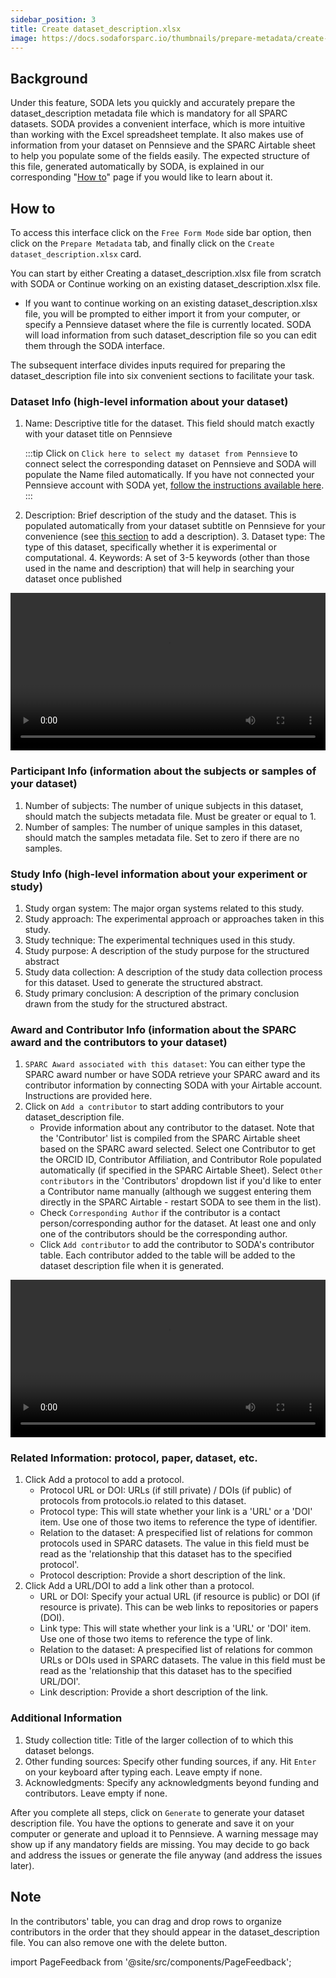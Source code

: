 ```yaml
---
sidebar_position: 3
title: Create dataset_description.xlsx
image: https://docs.sodaforsparc.io/thumbnails/prepare-metadata/create-dataset-description.png
---
```


## Background

Under this feature, SODA lets you quickly and accurately prepare the dataset_description metadata file which is mandatory for all SPARC datasets. SODA provides a convenient interface, which is more intuitive than working with the Excel spreadsheet template. It also makes use of information from your dataset on Pennsieve and the SPARC Airtable sheet to help you populate some of the fields easily. The expected structure of this file, generated automatically by SODA, is explained in our corresponding "[How to](../how-to/how-to-structure-the-dataset-description-metadata-file.md)" page if you would like to learn about it.

## How to

To access this interface click on the `Free Form Mode` side bar option, then click on the `Prepare Metadata` tab, and finally click on the `Create dataset_description.xlsx` card.

You can start by either Creating a dataset_description.xlsx file from scratch with SODA or Continue working on an existing dataset_description.xlsx file.

- If you want to continue working on an existing dataset_description.xlsx file, you will be prompted to either import it from your computer, or specify a Pennsieve dataset where the file is currently located. SODA will load information from such dataset_description file so you can edit them through the SODA interface.

The subsequent interface divides inputs required for preparing the dataset_description file into six convenient sections to facilitate your task.

### Dataset Info (high-level information about your dataset)

1. Name: Descriptive title for the dataset. This field should match exactly with your dataset title on Pennsieve

   :::tip
   Click on `Click here to select my dataset from Pennsieve` to connect select the corresponding dataset on Pennsieve and SODA will populate the Name filed automatically. If you have not connected your Pennsieve account with SODA yet, [follow the instructions available here](../manage-dataset/connect-your-pennsieve-account-with-soda).
   :::

2. Description: Brief description of the study and the dataset. This is populated automatically from your dataset subtitle on Pennsieve for your convenience (see [this section](../manage-dataset/add-edit-description) to add a description). 3. Dataset type: The type of this dataset, specifically whether it is experimental or computational. 4. Keywords: A set of 3-5 keywords (other than those used in the name and description) that will help in searching your dataset once published

<video
   controls
   width="100%"
   src="https://github.com/fairdataihub/SODA-for-SPARC/raw/main/docs/documentation/Videos/DD-datasetInfo.mp4"
/>

### Participant Info (information about the subjects or samples of your dataset)

1. Number of subjects: The number of unique subjects in this dataset, should match the subjects metadata file. Must be greater or equal to 1.
2. Number of samples: The number of unique samples in this dataset, should match the samples metadata file. Set to zero if there are no samples.

### Study Info (high-level information about your experiment or study)

1. Study organ system: The major organ systems related to this study.
2. Study approach: The experimental approach or approaches taken in this study.
3. Study technique: The experimental techniques used in this study.
4. Study purpose: A description of the study purpose for the structured abstract
5. Study data collection: A description of the study data collection process for this dataset. Used to generate the structured abstract.
6. Study primary conclusion: A description of the primary conclusion drawn from the study for the structured abstract.

### Award and Contributor Info (information about the SPARC award and the contributors to your dataset)

1. `SPARC Award associated with this dataset`: You can either type the SPARC award number or have SODA retrieve your SPARC award and its contributor information by connecting SODA with your Airtable account. Instructions are provided here.
2. Click on `Add a contributor` to start adding contributors to your dataset_description file.
   - Provide information about any contributor to the dataset. Note that the 'Contributor' list is compiled from the SPARC Airtable sheet based on the SPARC award selected. Select one Contributor to get the ORCID ID, Contributor Affiliation, and Contributor Role populated automatically (if specified in the SPARC Airtable Sheet). Select `Other contributors` in the 'Contributors' dropdown list if you'd like to enter a Contributor name manually (although we suggest entering them directly in the SPARC Airtable - restart SODA to see them in the list).
   - Check `Corresponding Author` if the contributor is a contact person/corresponding author for the dataset. At least one and only one of the contributors should be the corresponding author.
   - Click `Add contributor` to add the contributor to SODA's contributor table. Each contributor added to the table will be added to the dataset description file when it is generated.

<video
   controls
   width="100%"
   src="https://github.com/fairdataihub/SODA-for-SPARC/raw/main/docs/documentation/Videos/dd-awardInfo.mp4"
/>

### Related Information: protocol, paper, dataset, etc.

1. Click Add a protocol to add a protocol.
   - Protocol URL or DOI: URLs (if still private) / DOIs (if public) of protocols from protocols.io related to this dataset.
   - Protocol type: This will state whether your link is a 'URL' or a 'DOI' item. Use one of those two items to reference the type of identifier.
   - Relation to the dataset: A prespecified list of relations for common protocols used in SPARC datasets. The value in this field must be read as the 'relationship that this dataset has to the specified protocol'.
   - Protocol description: Provide a short description of the link.
2. Click Add a URL/DOI to add a link other than a protocol.
   - URL or DOI: Specify your actual URL (if resource is public) or DOI (if resource is private). This can be web links to repositories or papers (DOI).
   - Link type: This will state whether your link is a 'URL' or 'DOI' item. Use one of those two items to reference the type of link.
   - Relation to the dataset: A prespecified list of relations for common URLs or DOIs used in SPARC datasets. The value in this field must be read as the 'relationship that this dataset has to the specified URL/DOI'.
   - Link description: Provide a short description of the link.

### Additional Information

1.  Study collection title: Title of the larger collection of to which this dataset belongs.
2.  Other funding sources: Specify other funding sources, if any. Hit `Enter` on your keyboard after typing each. Leave empty if none.
3.  Acknowledgments: Specify any acknowledgments beyond funding and contributors. Leave empty if none.

After you complete all steps, click on `Generate` to generate your dataset description file. You have the options to generate and save it on your computer or generate and upload it to Pennsieve. A warning message may show up if any mandatory fields are missing. You may decide to go back and address the issues or generate the file anyway (and address the issues later).

## Note

In the contributors' table, you can drag and drop rows to organize contributors in the order that they should appear in the dataset_description file. You can also remove one with the delete button.

import PageFeedback from '@site/src/components/PageFeedback';

<PageFeedback />
